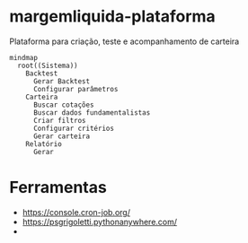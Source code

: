 # margemliquida-plataforma
Plataforma para criação, teste e acompanhamento de carteira

```mermaid
mindmap
  root((Sistema))
    Backtest
      Gerar Backtest
      Configurar parâmetros
    Carteira
      Buscar cotações
      Buscar dados fundamentalistas
      Criar filtros
      Configurar critérios
      Gerar carteira
    Relatório
      Gerar
```

# Ferramentas
- https://console.cron-job.org/
- https://psgrigoletti.pythonanywhere.com/
- 
